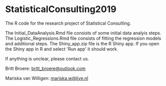 # StatisticalConsulting2019
The R code for the research project of Statistical Consulting. 

The Initial_DataAnalysis.Rmd file consists of some initial data analyis steps. The Logistic_Regressions.Rmd file consists of fitting the regression models and additional steps. The Shiny_app.zip file is the R Shiny app. If you open the Shiny app in R and select 'Run app' it should work. 

If anything is unclear, please contact us. 

Britt Broere: britt_broere@outlook.com

Mariska van Willigen: mariska.w@live.nl
